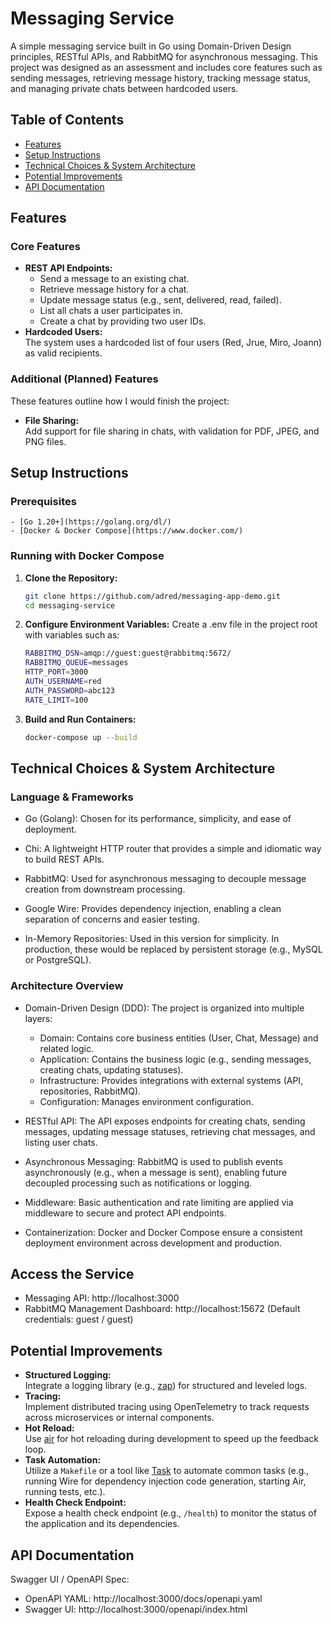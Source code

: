 # Messaging Service

A simple messaging service built in Go using Domain-Driven Design principles, RESTful APIs, and RabbitMQ for asynchronous messaging. This project was designed as an assessment and includes core features such as sending messages, retrieving message history, tracking message status, and managing private chats between hardcoded users.

## Table of Contents

- [Features](#features)
- [Setup Instructions](#setup-instructions)
- [Technical Choices & System Architecture](#technical-choices--system-architecture)
- [Potential Improvements](#potential-improvements)
- [API Documentation](#api-documentation)

## Features

### Core Features

- **REST API Endpoints:**
  - Send a message to an existing chat.
  - Retrieve message history for a chat.
  - Update message status (e.g., sent, delivered, read, failed).
  - List all chats a user participates in.
  - Create a chat by providing two user IDs.
- **Hardcoded Users:**  
  The system uses a hardcoded list of four users (Red, Jrue, Miro, Joann) as valid recipients.

### Additional (Planned) Features

These features outline how I would finish the project:

- **File Sharing:**  
  Add support for file sharing in chats, with validation for PDF, JPEG, and PNG files.

## Setup Instructions

### Prerequisites

    - [Go 1.20+](https://golang.org/dl/)
    - [Docker & Docker Compose](https://www.docker.com/)

### Running with Docker Compose

1. **Clone the Repository:**

   ```bash
   git clone https://github.com/adred/messaging-app-demo.git
   cd messaging-service

   ```

2. **Configure Environment Variables:**
   Create a .env file in the project root with variables such as:

   ```bash
   RABBITMQ_DSN=amqp://guest:guest@rabbitmq:5672/
   RABBITMQ_QUEUE=messages
   HTTP_PORT=3000
   AUTH_USERNAME=red
   AUTH_PASSWORD=abc123
   RATE_LIMIT=100
   ```

3. **Build and Run Containers:**

   ```bash
   docker-compose up --build
   ```

## Technical Choices & System Architecture

### Language & Frameworks

- Go (Golang):
  Chosen for its performance, simplicity, and ease of deployment.

- Chi:
  A lightweight HTTP router that provides a simple and idiomatic way to build REST APIs.

- RabbitMQ:
  Used for asynchronous messaging to decouple message creation from downstream processing.

- Google Wire:
  Provides dependency injection, enabling a clean separation of concerns and easier testing.

- In-Memory Repositories:
  Used in this version for simplicity. In production, these would be replaced by persistent storage (e.g., MySQL or PostgreSQL).

### Architecture Overview

- Domain-Driven Design (DDD):
  The project is organized into multiple layers:

  - Domain: Contains core business entities (User, Chat, Message) and related logic.
  - Application: Contains the business logic (e.g., sending messages, creating chats, updating statuses).
  - Infrastructure: Provides integrations with external systems (API, repositories, RabbitMQ).
  - Configuration: Manages environment configuration.

- RESTful API:
  The API exposes endpoints for creating chats, sending messages, updating message statuses, retrieving chat messages, and listing user chats.

- Asynchronous Messaging:
  RabbitMQ is used to publish events asynchronously (e.g., when a message is sent), enabling future decoupled processing such as notifications or logging.

- Middleware:
  Basic authentication and rate limiting are applied via middleware to secure and protect API endpoints.

- Containerization:
  Docker and Docker Compose ensure a consistent deployment environment across development and production.

## Access the Service

- Messaging API: http://localhost:3000
- RabbitMQ Management Dashboard: http://localhost:15672
  (Default credentials: guest / guest)

## Potential Improvements

- **Structured Logging:**  
  Integrate a logging library (e.g., [zap](https://github.com/uber-go/zap)) for structured and leveled logs.
- **Tracing:**  
  Implement distributed tracing using OpenTelemetry to track requests across microservices or internal components.
- **Hot Reload:**  
  Use [air](https://github.com/cosmtrek/air) for hot reloading during development to speed up the feedback loop.
- **Task Automation:**  
  Utilize a `Makefile` or a tool like [Task](https://github.com/go-task/task) to automate common tasks (e.g., running Wire for dependency injection code generation, starting Air, running tests, etc.).
- **Health Check Endpoint:**  
  Expose a health check endpoint (e.g., `/health`) to monitor the status of the application and its dependencies.

## API Documentation

Swagger UI / OpenAPI Spec:

- OpenAPI YAML: http://localhost:3000/docs/openapi.yaml
- Swagger UI: http://localhost:3000/openapi/index.html
